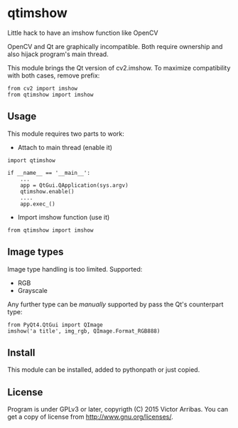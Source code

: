 # qtimshow
Little hack to have an imshow function like OpenCV

OpenCV and Qt are graphically incompatible. Both require
ownership and also hijack program's main thread.

This module brings the Qt version of cv2.imshow.
To maximize compatibility with both cases, remove prefix:
```
from cv2 import imshow
from qtimshow import imshow
```

## Usage
This module requires two parts to work:
* Attach to main thread (enable it)
```
import qtimshow

if __name__ == '__main__':
    ...
    app = QtGui.QApplication(sys.argv)
    qtimshow.enable()
    ....
    app.exec_()

```
* Import imshow function (use it)
```
from qtimshow import imshow
```

## Image types
Image type handling is too limited. Supported:
* RGB
* Grayscale

Any further type can be *manually* supported by pass the 
Qt's counterpart type:
```
from PyQt4.QtGui import QImage
imshow('a title', img_rgb, QImage.Format_RGB888)
```


## Install
This module can be installed, added to pythonpath or just copied.


## License
Program is under GPLv3 or later, copyrigth (C) 2015 Victor Arribas.
You can get a copy of license from http://www.gnu.org/licenses/.
